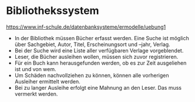 # Bibliothekssystem

https://www.inf-schule.de/datenbanksysteme/ermodelle/uebung1

- In der Bibliothek müssen Bücher erfasst werden. Eine Suche ist möglich über Sachgebiet, Autor, Titel, Erscheinungsort und –jahr, Verlag.
- Bei der Suche wird eine Liste aller verfügbaren Verlage vorgeblendet.
- Leser, die Bücher ausleihen wollen, müssen sich zuvor registrieren.
- Für ein Buch kann herausgefunden werden, ob es zur Zeit ausgeliehen ist und von wem.
- Um Schäden nachvollziehen zu können, können alle vorherigen Ausleiher ermittelt werden.
- Bei zu langer Ausleihe erfolgt eine Mahnung an den Leser. Das muss vermerkt werden.
